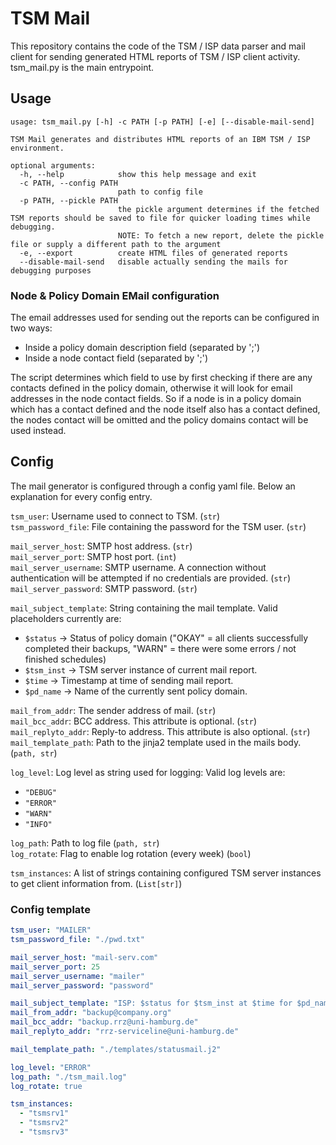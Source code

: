 # TSM Mail

This repository contains the code of the TSM / ISP data parser and mail client for sending generated HTML
reports of TSM / ISP client activity.
tsm_mail.py is the main entrypoint.

## Usage

```
usage: tsm_mail.py [-h] -c PATH [-p PATH] [-e] [--disable-mail-send]

TSM Mail generates and distributes HTML reports of an IBM TSM / ISP environment.

optional arguments:
  -h, --help            show this help message and exit
  -c PATH, --config PATH
                        path to config file
  -p PATH, --pickle PATH
                        the pickle argument determines if the fetched TSM reports should be saved to file for quicker loading times while debugging.
                        NOTE: To fetch a new report, delete the pickle file or supply a different path to the argument
  -e, --export          create HTML files of generated reports
  --disable-mail-send   disable actually sending the mails for debugging purposes
```

### Node & Policy Domain EMail configuration
The email addresses used for sending out the reports can be configured in two ways:
* Inside a policy domain description field (separated by ';')
* Inside a node contact field (separated by ';')

The script determines which field to use by first checking if there are any contacts defined in the policy domain,
otherwise it will look for email addresses in the node contact fields.
So if a node is in a policy domain which has a contact defined and the node itself also has a contact defined,
the nodes contact will be omitted and the policy domains contact will be used instead.

## Config 

The mail generator is configured through a config yaml file.
Below an explanation for every config entry.

`tsm_user`: Username used to connect to TSM. (`str`) \
`tsm_password_file`: File containing the password for the TSM user. (`str`)

`mail_server_host`: SMTP host address. (`str`) \
`mail_server_port`: SMTP host port. (`int`) \
`mail_server_username`: SMTP username. A connection without authentication will be attempted if no credentials are provided.  (`str`) \
`mail_server_password`: SMTP password. (`str`)

`mail_subject_template`: String containing the mail template. Valid placeholders currently are:
 * `$status` &rarr; Status of policy domain ("OKAY" = all clients successfully completed their backups, "WARN" = there were some errors / not finished schedules)
 * `$tsm_inst` &rarr; TSM server instance of current mail report.
 * `$time` &rarr; Timestamp at time of sending mail report.
 * `$pd_name` &rarr; Name of the currently sent policy domain.

`mail_from_addr`: The sender address of mail. (`str`) \
`mail_bcc_addr`: BCC address. This attribute is optional. (`str`) \
`mail_replyto_addr`: Reply-to address. This attribute is also optional. (`str`) \
`mail_template_path`: Path to the jinja2 template used in the mails body. (`path, str`)

`log_level`: Log level as string used for logging: Valid log levels are:
 * `"DEBUG"`
 * `"ERROR"`
 * `"WARN"`
 * `"INFO"`

`log_path`: Path to log file (`path, str`) \
`log_rotate`: Flag to enable log rotation (every week) (`bool`)

`tsm_instances`: A list of strings containing configured TSM server instances to get client information from. (`List[str]`)

### Config template

```yaml
tsm_user: "MAILER"
tsm_password_file: "./pwd.txt"

mail_server_host: "mail-serv.com"
mail_server_port: 25
mail_server_username: "mailer"
mail_server_password: "password"

mail_subject_template: "ISP: $status for $tsm_inst at $time for $pd_name"
mail_from_addr: "backup@company.org"
mail_bcc_addr: "backup.rrz@uni-hamburg.de"
mail_replyto_addr: "rrz-serviceline@uni-hamburg.de"

mail_template_path: "./templates/statusmail.j2"

log_level: "ERROR"
log_path: "./tsm_mail.log"
log_rotate: true

tsm_instances:
  - "tsmsrv1"
  - "tsmsrv2"
  - "tsmsrv3"
```
